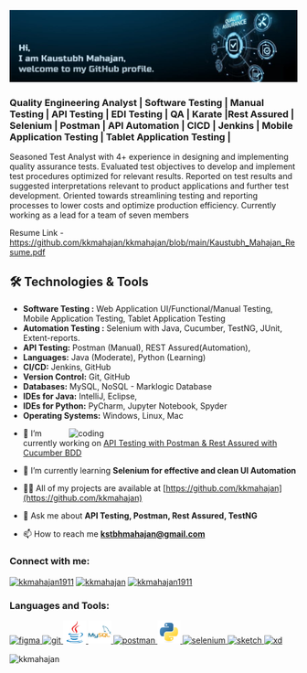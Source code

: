 ![logo](https://github.com/kkmahajan/kkmahajan/blob/main/QA_Banner1.png)

<h3 align="left">Quality Engineering Analyst | Software Testing | Manual Testing | API Testing | EDI Testing | QA | Karate |Rest Assured | Selenium | Postman | API Automation | CICD | Jenkins | Mobile Application Testing | Tablet Application Testing |</h3>

Seasoned Test Analyst with 4+ experience in designing and implementing quality assurance tests. Evaluated test objectives to develop and implement test procedures optimized for relevant results. Reported on test results and suggested interpretations relevant to product applications and further test development. Oriented towards streamlining testing and reporting processes to lower costs and optimize production efficiency. Currently working as a lead for a team of seven members 

Resume Link - https://github.com/kkmahajan/kkmahajan/blob/main/Kaustubh_Mahajan_Resume.pdf

## 🛠️ Technologies & Tools

- **Software Testing :** Web Application UI/Functional/Manual Testing, Mobile Application Testing, Tablet Application Testing
- **Automation Testing :** Selenium with Java, Cucumber, TestNG, JUnit, Extent-reports.
- **API Testing:** Postman (Manual), REST Assured(Automation), 
- **Languages:** Java (Moderate), Python (Learning)
- **CI/CD:** Jenkins, GitHub
- **Version Control:** Git, GitHub
- **Databases:** MySQL, NoSQL - Marklogic Database
- **IDEs for Java:** IntelliJ, Eclipse, 
- **IDEs for Python:** PyCharm, Jupyter Notebook, Spyder
- **Operating Systems:** Windows, Linux, Mac


<img align="right" alt="coding" width="400" src="https://user-images.githubusercontent.com/55389276/140866485-8fb1c876-9a8f-4d6a-98dc-08c4981eaf70.gif">

- 🔭 I’m currently working on [API Testing with Postman & Rest Assured with Cucumber BDD](https://github.com/kkmahajan/Selenium-Testing)

- 🌱 I’m currently learning **Selenium for effective and clean UI Automation**

- 👨‍💻 All of my projects are available at [https://github.com/kkmahajan](https://github.com/kkmahajan)

- 💬 Ask me about **API Testing, Postman, Rest Assured, TestNG**

- 📫 How to reach me **kstbhmahajan@gmail.com**

<h3 align="left">Connect with me:</h3>
<p align="left">
<a href="https://linkedin.com/in/kkmahajan1911" target="blank"><img align="center" src="https://raw.githubusercontent.com/rahuldkjain/github-profile-readme-generator/master/src/images/icons/Social/linked-in-alt.svg" alt="kkmahajan1911" height="30" width="40" /></a>
<a href="https://instagram.com/kkmahajan" target="blank"><img align="center" src="https://raw.githubusercontent.com/rahuldkjain/github-profile-readme-generator/master/src/images/icons/Social/instagram.svg" alt="kkmahajan" height="30" width="40" /></a>
<a href="https://dribbble.com/kkmahajan1911" target="blank"><img align="center" src="https://raw.githubusercontent.com/rahuldkjain/github-profile-readme-generator/master/src/images/icons/Social/dribbble.svg" alt="kkmahajan1911" height="30" width="40" /></a>
</p>

<h3 align="left">Languages and Tools:</h3>
<p align="left"> <a href="https://www.figma.com/" target="_blank" rel="noreferrer"> <img src="https://www.vectorlogo.zone/logos/figma/figma-icon.svg" alt="figma" width="40" height="40"/> </a> <a href="https://git-scm.com/" target="_blank" rel="noreferrer"> <img src="https://www.vectorlogo.zone/logos/git-scm/git-scm-icon.svg" alt="git" width="40" height="40"/> </a> <a href="https://www.java.com" target="_blank" rel="noreferrer"> <img src="https://raw.githubusercontent.com/devicons/devicon/master/icons/java/java-original.svg" alt="java" width="40" height="40"/> </a> <a href="https://www.mysql.com/" target="_blank" rel="noreferrer"> <img src="https://raw.githubusercontent.com/devicons/devicon/master/icons/mysql/mysql-original-wordmark.svg" alt="mysql" width="40" height="40"/> </a> <a href="https://postman.com" target="_blank" rel="noreferrer"> <img src="https://www.vectorlogo.zone/logos/getpostman/getpostman-icon.svg" alt="postman" width="40" height="40"/> </a> <a href="https://www.python.org" target="_blank" rel="noreferrer"> <img src="https://raw.githubusercontent.com/devicons/devicon/master/icons/python/python-original.svg" alt="python" width="40" height="40"/> </a> <a href="https://www.selenium.dev" target="_blank" rel="noreferrer"> <img src="https://raw.githubusercontent.com/detain/svg-logos/780f25886640cef088af994181646db2f6b1a3f8/svg/selenium-logo.svg" alt="selenium" width="40" height="40"/> </a> <a href="https://www.sketch.com/" target="_blank" rel="noreferrer"> <img src="https://www.vectorlogo.zone/logos/sketchapp/sketchapp-icon.svg" alt="sketch" width="40" height="40"/> </a> <a href="https://www.adobe.com/products/xd.html" target="_blank" rel="noreferrer"> <img src="https://cdn.worldvectorlogo.com/logos/adobe-xd.svg" alt="xd" width="40" height="40"/> </a> </p>

<p><img align="center" src="https://github-readme-stats.vercel.app/api/top-langs?username=kkmahajan&show_icons=true&locale=en&layout=compact" alt="kkmahajan" /></p>
